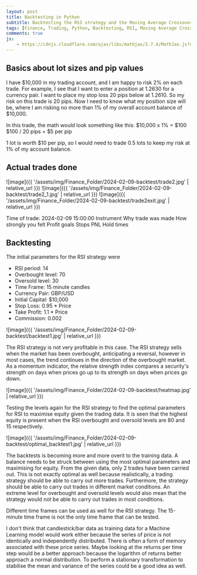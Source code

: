 ```yaml
---
layout: post
title: Backtesting in Python
subtitle: Backtesting the RSI strategy and the Moving Average Crossover strategy
tags: [Finance, Trading, Python, Backtesting, RSI, Moving Average Crossover]
comments: true
js:
    - https://cdnjs.cloudflare.com/ajax/libs/mathjax/2.7.4/MathJax.js?config=TeX-MML-AM_CHTML
---
```


Basics about lot sizes and pip values
--------------------------

I have $10,000 in my trading account, and I am happy to risk 2% on each trade. For example, I see that I want to enter a 
position at 1.2630 for a currency pair. I want to place my stop loss 20 pips below at 1.2610. So my risk on this trade is 20 pips.
Now I need to know what my position size will be, where I am risking no more than 1% of my overall account balance of $10,000.

In this trade, the math would look something like this:
$10,000 x 1% = $100
$100 / 20 pips = $5 per pip

1 lot is worth $10 per pip, so I would need to trade 0.5 lots to keep my risk at 1% of my account balance.

Actual trades done
--------------------------
![image]({{ '/assets/img/Finance_Folder/2024-02-09-backtest/trade2.jpg' | relative_url }})
![image]({{ '/assets/img/Finance_Folder/2024-02-09-backtest/trade2_1.jpg' | relative_url }})
![image]({{ '/assets/img/Finance_Folder/2024-02-09-backtest/trade2exit.jpg' | relative_url }})

Time of trade: 2024-02-09 15:00:00
Instrument
Why trade was made 
How strongly you felt
Profit goals
Stops
PNL
Hold times

Backtesting
--------------------------

The initial parameters for the RSI strategy were

* RSI period: 14
* Overbought level: 70
* Oversold level: 30
* Time Frame: 15 minute candles 
* Currency Pair: GBP/USD
* Initial Capital: $10,000
* Stop Loss: 0.95 * Price 
* Take Profit: 1.1 * Price
* Commission: 0.002

![image]({{ '/assets/img/Finance_Folder/2024-02-09-backtest/backtest1.jpg' | relative_url }})

The RSI strategy is not very profitable in this case. The RSI strategy sells when the market has been overbought, 
anticipating a reversal, however in most cases, the trend continues in the direction of the overbought market. 
As a momentum indicator, the relative strength index compares a security's strength on days when prices go up to its 
strength on days when prices go down. 

![image]({{ '/assets/img/Finance_Folder/2024-02-09-backtest/heatmap.jpg' | relative_url }})

Testing the levels again for the RSI strategy to find the optimal parameters for RSI to maximise equity given the trading
data. It is seen that the highest equity is present when the RSI overbought and oversold levels are 80 and 15 respectively.

![image]({{ '/assets/img/Finance_Folder/2024-02-09-backtest/optimal_backtest1.jpg' | relative_url }})

The backtests is becoming more and more overit to the training data. A balance needs to be struck between using the 
most optimal parameters and maximising for equity. From the given data, only 2 trades have been carried out. This is not
exactly optimal as well because realistically, a trading strategy should be able to carry out more trades. Furthermore, 
the strategy should be able to carry out trades in different market conditions. An extreme level for overbought and 
oversold levels would also mean that the strategy would not be able to carry out trades in most conditions.

Different time frames can be used as well for the RSI strategy. The 15-minute time frame is not the only time frame that
can be tested.

I don't think that candlestick/bar data as training data for a Machine Learning model would work either because the
series of price is not identically and independently distributed. There is often a form of memory associated with these
price series. Maybe looking at the returns per time step would be a better approach because the logarithm of returns 
better approach a normal distribution. To perform a stationary transformation to stabilise the mean and variance of the
series could be a good idea as well.


